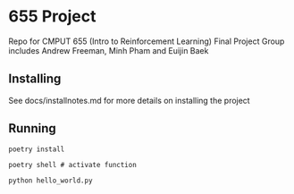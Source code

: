# 655 Project

Repo for CMPUT 655 (Intro to Reinforcement Learning) Final Project
Group includes Andrew Freeman, Minh Pham and Euijin Baek



## Installing
See docs/installnotes.md for more details on installing the project

## Running

```
poetry install

poetry shell # activate function

python hello_world.py
```








